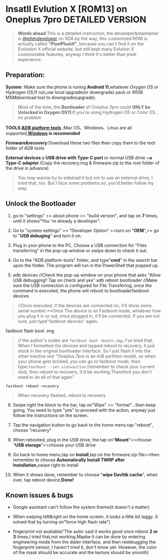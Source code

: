 # Insatll Evlution X [ROM13] on Oneplus 7pro DETAILED VERSION


> **Words ahead**:This is a detailed instruction, the developer&maintainer is [@mhmdeveloper](https://forum.xda-developers.com/m/mhmdeveloper.7512771/) on XDA.by the way, this customized ROM is actually called **"PixelPlusUI"**, because you can't find it on the Evolution X official website, but still kept many Evlution X customizable features, anyway I think it's better than pixel experience.

## Preparation:

**System** :Make sure the phone is runing **Android 11**,whatever Oxygen OS or Hydrogen OS;If not,use local upgrade(or downgrade) pack or 9008 MSMdownload tool to downgrade(upgrade).

> Most of the time, the **Bootloader** of Oneplus 7pro could **ONLY be Unlocked in Oxygen OS11**;If you're using Hydrogen OS or Color OS , no problem

**TOOLS**:[**ADB platform tools**](https://developer.android.com/tools/releases/platform-tools) ;Mac OS、Windows、Linux are all supported,**[Windows](https://developer.android.com/tools/releases/platform-tools#:~:text=Download%20SDK%20Platform%2DTools%20for%20Windows) is recomended**

**Firmware&recovery**:Download these two files then copy them to the root folder of ADB tools

**External devices**:a **USB drive with Type-C port** or normal USB drive +**a Type-C adapter**.(Copy the recovery.img & firmware.zip to the root folder of the drive in advance)

> You may wanna try to sideload it but not to use an external drive, I tried that, too. But I face some problems.so, you'd better follow my way.

## Unlock the Bootloader

1. go to "settings" >> about phone >> "build version", and tap on **7** times, until it shows"You 're already a developer".
  
2. Go to "system settings" >> "Developer Option" >>turn on "**OEM**",>> go to "**USB debuging**" and turn it on.
  
3. Plug in your phone to the PC, Choose a USB connection for "Files transferring" in the pop-up window or swipe down to check it out.
  
4. Go to the "ADB platform-tools" folder, and type"**cmd**" in the search bar upon the folder. The program will run in the PowerShell that popped up.
  
5. adb devices //Check the pop-up window on your phone that asks "Allow USB debugging? Tap on check and yes" adb reboot bootloader //Make sure the USB connection is configured for File Transfering, once the command is executed, the phone will reboot to bootloaderfastboot devices
  

> //Once executed, if the devices are connected on, it'll show some serial number.**Once The device is on Fastboot mode, whatever how you plug it in or out, once plugged in, it'll be connected. If you are not sure, just type"fastboot devices" again.

fastboot flash boot <recovery>.img

> // the author's codes are `fastboot boot <boot>.img`, I've tried that, When I formatted the devices and tapped reboot to recovery, it just stuck in the original bootloader interface. So I just flash it into the other inactive slot "Oneplus 7pro is an A/B partition model, so when your phone gets bricked, you can go to fastboot mode, then type:`fastboot --set-slot=active` (remember to check your current slot), then reboot to recovery, it'd be working.Therefore you don't need to do all of that again"

    fastboot reboot recovery

> When recovery flashed, reboot to recovery

6. Swipe right the block to the bar, tap on"Wipe" >> "format"...then keep going, You need to type "yes" to proceed with the action, anyway just follow the instructions on the screen.
  
7. Tap the navigation button to go back to the home menu.tap "reboot", choose "recovery"
  
8. When rebooted, plug in the USB drive, the tap on"**Mount**">>choose "**USB storage**">>choose your USB drive
  
9. Go back to home menu,tap on **Install**,tap on the firmware.zip file>>then remember to choose **Automatically Install TWRP after Installation**,swipe right to install
  
10. When it shows done, remember to choose "**wipe Davltik cache**", when over, tap reboot device,**Done!**
  

## Known issues & bugs

* Google assistant can't follow the system theme(it doesn't a matter)
  
* When swiping left&right on the home screen, it looks a little bit laggy. (I solved that by turning on"force high flash rate")
  
* fingerprint not avaliable('The autor said it works good once reboot **2 or 3** times,I tried that,not working.Maybe it can be done by entering engineering mode from the dialer interface, and then redebugging the fingerprint sensor, I haven't tried it, don't know yet. However, the color of the mask should be accurate and the texture should be smooth)
